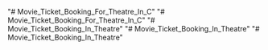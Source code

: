 "# Movie_Ticket_Booking_For_Theatre_In_C" 
"# Movie_Ticket_Booking_For_Theatre_In_C" 
"# Movie_Ticket_Booking_In_Theatre" 
"# Movie_Ticket_Booking_In_Theatre" 
"# Movie_Ticket_Booking_In_Theatre" 
